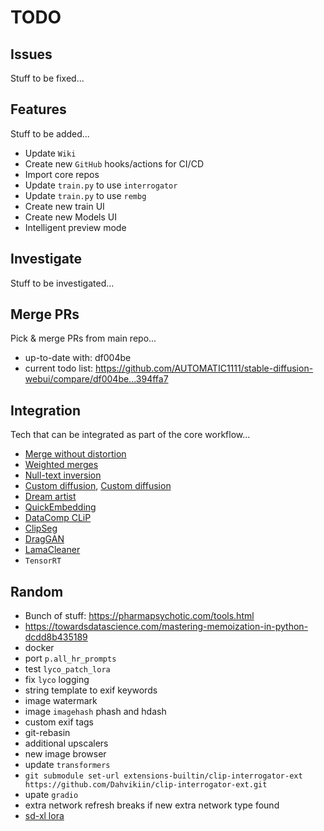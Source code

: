 # TODO

## Issues

Stuff to be fixed...


## Features

Stuff to be added...

- Update `Wiki`
- Create new `GitHub` hooks/actions for CI/CD  
- Import core repos
- Update `train.py` to use `interrogator`
- Update `train.py` to use `rembg`
- Create new train UI
- Create new Models UI
- Intelligent preview mode

## Investigate

Stuff to be investigated...

## Merge PRs

Pick & merge PRs from main repo...

- up-to-date with: df004be
- current todo list: <https://github.com/AUTOMATIC1111/stable-diffusion-webui/compare/df004be...394ffa7>

## Integration

Tech that can be integrated as part of the core workflow...

- [Merge without distortion](https://github.com/ogkalu2/Merge-Stable-Diffusion-models-without-distortion)
- [Weighted merges](https://github.com/bbc-mc/sdweb-merge-block-weighted-gui/tree/master)
- [Null-text inversion](https://github.com/ouhenio/null-text-inversion-colab)
- [Custom diffusion](https://github.com/guaneec/custom-diffusion-webui), [Custom diffusion](https://www.cs.cmu.edu/~custom-diffusion/)
- [Dream artist](https://github.com/7eu7d7/DreamArtist-sd-webui-extension)
- [QuickEmbedding](https://github.com/ethansmith2000/QuickEmbedding)
- [DataComp CLiP](https://github.com/mlfoundations/open_clip/blob/main/docs/datacomp_models.md)
- [ClipSeg](https://github.com/timojl/clipseg)
- [DragGAN](https://github.com/XingangPan/DragGAN)
- [LamaCleaner]([Title](https://github.com/Sanster/lama-cleaner))
- `TensorRT`

## Random

- Bunch of stuff: <https://pharmapsychotic.com/tools.html>
- <https://towardsdatascience.com/mastering-memoization-in-python-dcdd8b435189>
- docker
- port `p.all_hr_prompts`
- test `lyco_patch_lora`
- fix `lyco` logging
- string template to exif keywords
- image watermark
- image `imagehash` phash and hdash
- custom exif tags
- git-rebasin
- additional upscalers
- new image browser
- update `transformers`
- `git submodule set-url extensions-builtin/clip-interrogator-ext https://github.com/Dahvikiin/clip-interrogator-ext.git`
- upate `gradio`
- extra network refresh breaks if new extra network type found
- [sd-xl lora](https://civitai.com/models/104913/fcstyledxl)

